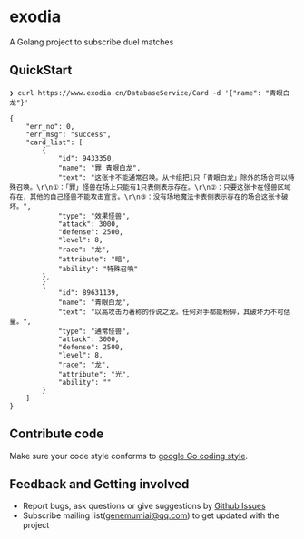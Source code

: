 # exodia
A Golang project to subscribe duel matches

## QuickStart
```text
❯ curl https://www.exodia.cn/DatabaseService/Card -d '{"name": "青眼白龙"}'

{
    "err_no": 0,
    "err_msg": "success",
    "card_list": [
        {
            "id": 9433350,
            "name": "罪 青眼白龙",
            "text": "这张卡不能通常召唤。从卡组把1只「青眼白龙」除外的场合可以特殊召唤。\r\n①：「罪」怪兽在场上只能有1只表侧表示存在。\r\n②：只要这张卡在怪兽区域存在，其他的自己怪兽不能攻击宣言。\r\n③：没有场地魔法卡表侧表示存在的场合这张卡破坏。",
            "type": "效果怪兽",
            "attack": 3000,
            "defense": 2500,
            "level": 8,
            "race": "龙",
            "attribute": "暗",
            "ability": "特殊召唤"
        },
        {
            "id": 89631139,
            "name": "青眼白龙",
            "text": "以高攻击力著称的传说之龙。任何对手都能粉碎，其破坏力不可估量。",
            "type": "通常怪兽",
            "attack": 3000,
            "defense": 2500,
            "level": 8,
            "race": "龙",
            "attribute": "光",
            "ability": ""
        }
    ]
}
```
## Contribute code
Make sure your code style conforms to [google Go coding style](https://google.github.io/styleguide/go/index).
## Feedback and Getting involved
- Report bugs, ask questions or give suggestions by [Github Issues](https://github.com/MumiaiGene/exodia/issues)
- Subscribe mailing list(genemumiai@qq.com) to get updated with the project
